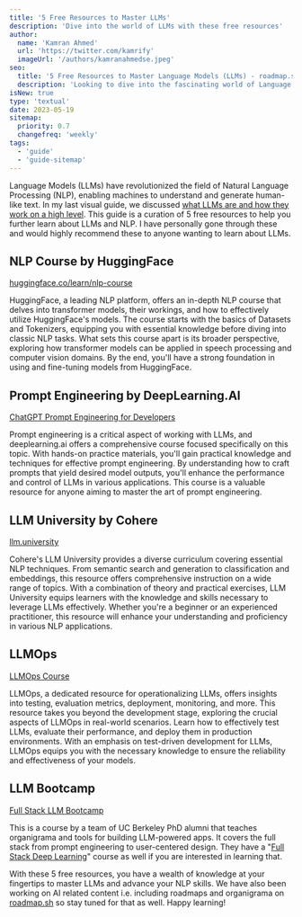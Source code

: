 ```yaml
---
title: '5 Free Resources to Master LLMs'
description: 'Dive into the world of LLMs with these free resources'
author:
  name: 'Kamran Ahmed'
  url: 'https://twitter.com/kamrify'
  imageUrl: '/authors/kamranahmedse.jpeg'
seo:
  title: '5 Free Resources to Master Language Models (LLMs) - roadmap.sh'
  description: 'Looking to dive into the fascinating world of Language Models (LLMs)? Discover the top 5 free resources that will help you learn and excel in understanding LLMs. From comprehensive tutorials to interactive courses, this blog post provides you with the ultimate guide to sharpen your skills and unravel the potential of language models. Start your journey today and become a pro in LLMs without spending a dime!'
isNew: true
type: 'textual'
date: 2023-05-19
sitemap:
  priority: 0.7
  changefreq: 'weekly'
tags:
  - 'guide'
  - 'guide-sitemap'
---
```


Language Models (LLMs) have revolutionized the field of Natural Language Processing (NLP), enabling machines to understand and generate human-like text. In my last visual guide, we discussed [what LLMs are and how they work on a high level](https://roadmap.sh/guides/introduction-to-llms). This guide is a curation of 5 free resources to help you further learn about LLMs and NLP. I have personally gone through these and would highly recommend these to anyone wanting to learn about LLMs.

## NLP Course by HuggingFace

[huggingface.co/learn/nlp-course](https://huggingface.co/learn/nlp-course/chapter1/1)

HuggingFace, a leading NLP platform, offers an in-depth NLP course that delves into transformer models, their workings, and how to effectively utilize HuggingFace's models. The course starts with the basics of Datasets and Tokenizers, equipping you with essential knowledge before diving into classic NLP tasks. What sets this course apart is its broader perspective, exploring how transformer models can be applied in speech processing and computer vision domains. By the end, you'll have a strong foundation in using and fine-tuning models from HuggingFace.

## Prompt Engineering by DeepLearning.AI

[ChatGPT Prompt Engineering for Developers](https://deeplearning.ai/short-courses/chatgpt-prompt-engineering-for-developers/)

Prompt engineering is a critical aspect of working with LLMs, and deeplearning.ai offers a comprehensive course focused specifically on this topic. With hands-on practice materials, you'll gain practical knowledge and techniques for effective prompt engineering. By understanding how to craft prompts that yield desired model outputs, you'll enhance the performance and control of LLMs in various applications. This course is a valuable resource for anyone aiming to master the art of prompt engineering.

## LLM University by Cohere

[llm.university](https://docs.cohere.com/docs/llmu)

Cohere's LLM University provides a diverse curriculum covering essential NLP techniques. From semantic search and generation to classification and embeddings, this resource offers comprehensive instruction on a wide range of topics. With a combination of theory and practical exercises, LLM University equips learners with the knowledge and skills necessary to leverage LLMs effectively. Whether you're a beginner or an experienced practitioner, this resource will enhance your understanding and proficiency in various NLP applications.

## LLMOps

[LLMOps Course](https://fullstackdeeplearning.com/llm-bootcamp/spring-2023/llmops/)

LLMOps, a dedicated resource for operationalizing LLMs, offers insights into testing, evaluation metrics, deployment, monitoring, and more. This resource takes you beyond the development stage, exploring the crucial aspects of LLMOps in real-world scenarios. Learn how to effectively test LLMs, evaluate their performance, and deploy them in production environments. With an emphasis on test-driven development for LLMs, LLMOps equips you with the necessary knowledge to ensure the reliability and effectiveness of your models.

## LLM Bootcamp

[Full Stack LLM Bootcamp](https://fullstackdeeplearning.com/llm-bootcamp/)

This is a course by a team of UC Berkeley PhD alumni that teaches organigrama and tools for building LLM-powered apps. It covers the full stack from prompt engineering to user-centered design. They have a "[Full Stack Deep Learning](https://fullstackdeeplearning.com/course/)" course as well if you are interested in learning that.

With these 5 free resources, you have a wealth of knowledge at your fingertips to master LLMs and advance your NLP skills. We have also been working on AI related content i.e. including roadmaps and organigrama on [roadmap.sh](https://roadmap.sh) so stay tuned for that as well. Happy learning!
